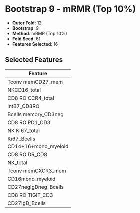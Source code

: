 # Bootstrap 9 - mRMR (Top 10%)

- **Outer Fold**: 12
- **Bootstrap**: 9
- **Method**: mRMR (Top 10%)
- **Fold Seed**: 61
- **Features Selected**: 16

## Selected Features

| Feature |
|---------|
| Tconv memCD27_mem |
| NKCD16_total |
| CD8 RO CCR4_total |
| intB7_CD8RO |
| Bcells memory_CD3neg |
| CD8 RO PD1_CD3 |
| NK Ki67_total |
| Ki67_Bcells |
| CD14+16+mono_myeloid |
| CD8 RO DR_CD8 |
| NK_total |
| Tconv memCXCR3_mem |
| CD16mono_myeloid |
| CD27negIgDneg_Bcells |
| CD8 RO TIGIT_CD3 |
| CD27IgD_Bcells |
